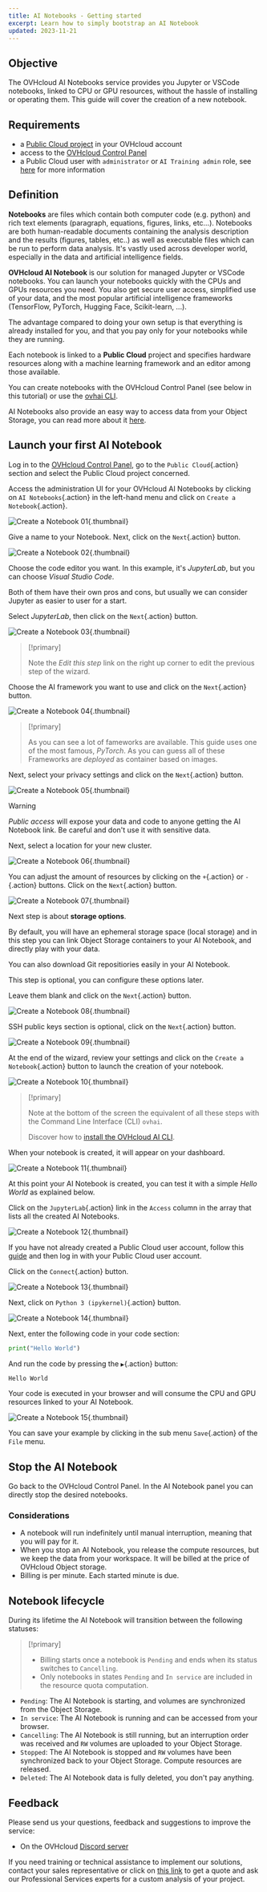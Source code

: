 ```yaml
---
title: AI Notebooks - Getting started
excerpt: Learn how to simply bootstrap an AI Notebook
updated: 2023-11-21
---
```


## Objective

The OVHcloud AI Notebooks service provides you Jupyter or VSCode notebooks, linked to CPU or GPU resources, without the hassle of installing or operating them. This guide will cover the creation of a new notebook.

## Requirements

- a [Public Cloud project](https://www.ovhcloud.com/es/public-cloud/) in your OVHcloud account
- access to the [OVHcloud Control Panel](https://ca.ovh.com/auth/?action=gotomanager&from=https://www.ovh.com/world/&ovhSubsidiary=ws)
- a Public Cloud user with `administrator` or `AI Training admin` role, see [here](/pages/public_cloud/ai_machine_learning/gi_01_manage_users) for more information

## Definition

**Notebooks** are files which contain both computer code (e.g. python) and rich text elements (paragraph, equations, figures, links, etc…). Notebooks are both human-readable documents containing the analysis description and the results (figures, tables, etc..) as well as executable files which can be run to perform data analysis. It's vastly used across developer world, especially in the data and artificial intelligence fields.

**OVHcloud AI Notebook** is our solution for managed Jupyter or VSCode notebooks. You can launch your notebooks quickly with the CPUs and GPUs resources you need.
You also get secure user access, simplified use of your data, and the most popular artificial intelligence frameworks (TensorFlow, PyTorch, Hugging Face, Scikit-learn, ...).

The advantage compared to doing your own setup is that everything is already installed for you, and that you pay only for your notebooks while they are running.

Each notebook is linked to a **Public Cloud** project and specifies hardware resources along with a machine learning framework and an editor among those available.

You can create notebooks with the OVHcloud Control Panel (see below in this tutorial) or use the [ovhai CLI](/pages/public_cloud/ai_machine_learning/cli_11_howto_run_notebook_cli).

AI Notebooks also provide an easy way to access data from your Object Storage, you can read more about it [here](/pages/public_cloud/ai_machine_learning/notebook_guide_data_ui).

## Launch your first AI Notebook

Log in to the [OVHcloud Control Panel](https://ca.ovh.com/auth/?action=gotomanager&from=https://www.ovh.com/world/&ovhSubsidiary=ws), go to the `Public Cloud`{.action} section and select the Public Cloud project concerned.

Access the administration UI for your OVHcloud AI Notebooks by clicking on `AI Notebooks`{.action} in the left-hand menu and click on `Create a Notebook`{.action}.

![Create a Notebook 01](images/creating-a-notebook01.png){.thumbnail}

Give a name to your Notebook.
Next, click on the `Next`{.action} button.

![Create a Notebook 02](images/creating-a-notebook02.png){.thumbnail}

Choose the code editor you want.
In this example, it's _JupyterLab_, but you can choose _Visual Studio Code_.

Both of them have their own pros and cons, but usually we can consider Jupyter as easier to user for a start.

Select _JupyterLab_, then click on the `Next`{.action} button.

![Create a Notebook 03](images/creating-a-notebook03.png){.thumbnail}

> [!primary]
>
> Note the _Edit this step_ link on the right up corner to edit the previous step of the wizard.
>

Choose the AI framework you want to use and click on the `Next`{.action} button.

![Create a Notebook 04](images/creating-a-notebook04.png){.thumbnail}

> [!primary]
>
> As you can see a lot of fameworks are available. This guide uses one of the most famous, _PyTorch_.
> As you can guess all of these Frameworks are _deployed_ as container based on images.
>

Next, select your privacy settings and click on the `Next`{.action} button.

![Create a Notebook 05](images/creating-a-notebook05.png){.thumbnail}

> [!warning]
>
> _Public access_ will expose your data and code to anyone getting the AI Notebook link. Be careful and don't use it with sensitive data.
>

Next, select a location for your new cluster.

![Create a Notebook 06](images/creating-a-notebook06.png){.thumbnail}

You can adjust the amount of resources by clicking on the `+`{.action} or `-`{.action} buttons.
Click on the `Next`{.action} button.

![Create a Notebook 07](images/creating-a-notebook07.png){.thumbnail}

Next step is about **storage options**.

By default, you will have an ephemeral storage space (local storage) and in this step you can link Object Storage containers to your AI Notebook, and directly play with your data.

You can also download Git repositiories easily in your AI Notebook.

This step is optional, you can configure these options later.

Leave them blank and click on the `Next`{.action} button.

![Create a Notebook 08](images/creating-a-notebook08.png){.thumbnail}

SSH public keys section is optional, click on the `Next`{.action} button.

![Create a Notebook 09](images/creating-a-notebook09.png){.thumbnail}

At the end of the wizard, review your settings and click on the `Create a Notebook`{.action} button to launch the creation of your notebook.

![Create a Notebook 10](images/creating-a-notebook10.png){.thumbnail}

> [!primary]
>
> Note at the bottom of the screen the equivalent of all these steps with the Command Line Interface (CLI) `ovhai`.
>
> Discover how to [install the OVHcloud AI CLI](/pages/public_cloud/ai_machine_learning/cli_10_howto_install_cli).
>

When your notebook is created, it will appear on your dashboard.

![Create a Notebook 11](images/creating-a-notebook11.png){.thumbnail}

At this point your AI Notebook is created, you can test it with a simple _Hello World_ as explained below.

Click on the `JupyterLab`{.action} link in the `Access` column in the array that lists all the created AI Notebooks.

![Create a Notebook 12](images/creating-a-notebook12.png){.thumbnail}

If you have not already created a Public Cloud user account, follow this [guide](/pages/public_cloud/ai_machine_learning/gi_01_manage_users) and then log in with your Public Cloud user account.

Click on the `Connect`{.action} button.

![Create a Notebook 13](images/creating-a-notebook13.png){.thumbnail}

Next, click on `Python 3 (ipykernel)`{.action} button.

![Create a Notebook 14](images/creating-a-notebook14.png){.thumbnail}

Next, enter the following code in your code section:
```python
print("Hello World")
```

And run the code by pressing the `▶️`{.action} button:

```bash
Hello World
```
Your code is executed in your browser and will consume the CPU and GPU resources linked to your AI Notebook.

![Create a Notebook 15](images/creating-a-notebook15.png){.thumbnail}

You can save your example by clicking in the sub menu `Save`{.action} of the `File` menu.

## Stop the AI Notebook

Go back to the OVHcloud Control Panel. In the AI Notebook panel you can directly stop the desired notebooks.

### Considerations

- A notebook will run indefinitely until manual interruption, meaning that you will pay for it.
- When you stop an AI Notebook, you release the compute resources, but we keep the data from your workspace. It will be billed at the price of OVHcloud Object storage.
- Billing is per minute. Each started minute is due.

## Notebook lifecycle

During its lifetime the AI Notebook will transition between the following statuses:

> [!primary]
> * Billing starts once a notebook is `Pending` and ends when its status switches to `Cancelling`.
> * Only notebooks in states `Pending` and `In service` are included in the resource quota computation.

- `Pending`: The AI Notebook is starting, and volumes are synchronized from the Object Storage.
- `In service`: The AI Notebook is running and can be accessed from your browser.
- `Cancelling`: The AI Notebook is still running, but an interruption order was received and `RW` volumes are uploaded to your Object Storage.
- `Stopped`: The AI Notebook is stopped and `RW` volumes have been synchronized back to your Object Storage. Compute resources are released.
- `Deleted`: The AI Notebook data is fully deleted, you don't pay anything.

## Feedback

Please send us your questions, feedback and suggestions to improve the service:

- On the OVHcloud [Discord server](https://discord.gg/ovhcloud)

If you need training or technical assistance to implement our solutions, contact your sales representative or click on [this link](https://www.ovhcloud.com/es/professional-services/) to get a quote and ask our Professional Services experts for a custom analysis of your project.
